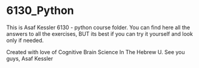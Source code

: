 # 6130_Python
This is Asaf Kessler 6130 - python course folder.
You can find here all the answers to all the exercises, BUT its best if you can try it yourself and look only if needed.

Created with love of Cognitive Brain Science In The Hebrew U.
See you guys, Asaf Kessler
